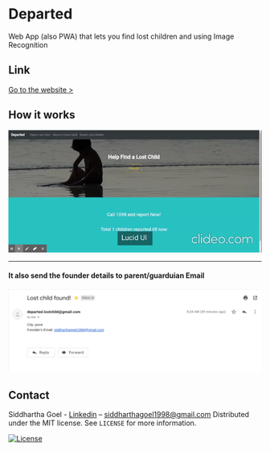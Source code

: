 # Departed

Web App (also PWA) that lets you find lost children and using Image Recognition



## Link
[Go to the website >](https://lost-children.firebaseapp.com/)

## How it works
![Screen](Screens/departed.gif)


---

#### It also send the founder details to parent/guarduian Email
![Screen](Screens/departed-email.png)


## Contact

Siddhartha Goel - [Linkedin](https://linkedin.com/in/siddhartha-goel-b2098117a) – siddharthagoel1998@gmail.com
Distributed under the MIT license. See ``LICENSE`` for more information.

[![License][license-image]][license-url]

[license-image]:https://img.shields.io/badge/license-MIT-blue.svg

[license-url]:https://raw.githubusercontent.com/clamytoe/pyTrack/master/LICENSE
